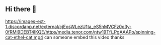 ## Hi there 👋

https://images-ext-1.discordapp.net/external/cjEosWLezU1ta_eS5hMVCFz0o3y-0fRMl9DEBT4lKQE/https/media.tenor.com/ntw19Tfi_PgAAAPo/spinning-cat-ethel-cat.mp4
can someone embed this video thanks
